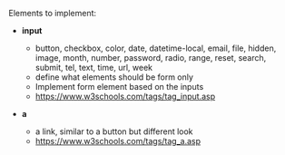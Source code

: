Elements to implement:

- **input**
  - button, checkbox, color, date, datetime-local, email, file, hidden, image, month, number, password, radio, range, reset, search, submit, tel, text, time, url, week
  - define what elements should be form only
  - Implement form element based on the inputs
  - https://www.w3schools.com/tags/tag_input.asp


- **a**
  - a link, similar to a button but different look
  - https://www.w3schools.com/tags/tag_a.asp
